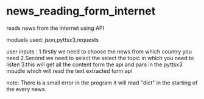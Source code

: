 # news_reading_form_internet
reads news from the internet using API

moduels used: json,pyttsx3,requests

user inputs :
1.firstly we need to choose the news from which country you need 
2.Second we need to select the select the topic in which you need to listen
3.this will get all the content form the api and pars in the pyttsx3 moudle which will read the text extracted form api 

note: There is a small error in the program it will read "dict" in the starting of the every news.
